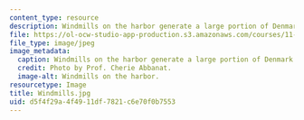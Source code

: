 ```yaml
---
content_type: resource
description: Windmills on the harbor generate a large portion of Denmark's energy.
file: https://ol-ocw-studio-app-production.s3.amazonaws.com/courses/11-027-city-to-city-comparing-researching-and-writing-about-cities-spring-2006/d5f4f29a4f4911df7821c6e70f0b7553_Windmills.jpg
file_type: image/jpeg
image_metadata:
  caption: Windmills on the harbor generate a large portion of Denmark's energy.
  credit: Photo by Prof. Cherie Abbanat.
  image-alt: Windmills on the harbor.
resourcetype: Image
title: Windmills.jpg
uid: d5f4f29a-4f49-11df-7821-c6e70f0b7553
---
```

